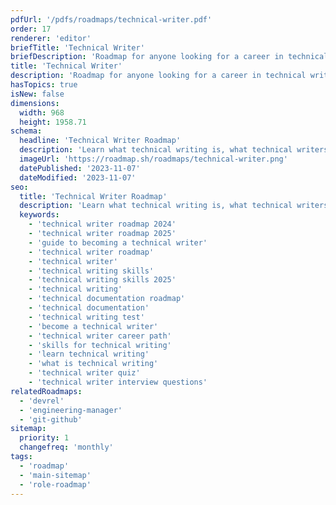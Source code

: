 ```yaml
---
pdfUrl: '/pdfs/roadmaps/technical-writer.pdf'
order: 17
renderer: 'editor'
briefTitle: 'Technical Writer'
briefDescription: 'Roadmap for anyone looking for a career in technical writing'
title: 'Technical Writer'
description: 'Roadmap for anyone looking for a career in technical writing'
hasTopics: true
isNew: false
dimensions:
  width: 968
  height: 1958.71
schema:
  headline: 'Technical Writer Roadmap'
  description: 'Learn what technical writing is, what technical writers do and how to become one using our community-driven roadmap.'
  imageUrl: 'https://roadmap.sh/roadmaps/technical-writer.png'
  datePublished: '2023-11-07'
  dateModified: '2023-11-07'
seo:
  title: 'Technical Writer Roadmap'
  description: 'Learn what technical writing is, what technical writers do and how to become one using our community-driven roadmap.'
  keywords:
    - 'technical writer roadmap 2024'
    - 'technical writer roadmap 2025'
    - 'guide to becoming a technical writer'
    - 'technical writer roadmap'
    - 'technical writer'
    - 'technical writing skills'
    - 'technical writing skills 2025'
    - 'technical writing'
    - 'technical documentation roadmap'
    - 'technical documentation'
    - 'technical writing test'
    - 'become a technical writer'
    - 'technical writer career path'
    - 'skills for technical writing'
    - 'learn technical writing'
    - 'what is technical writing'
    - 'technical writer quiz'
    - 'technical writer interview questions'
relatedRoadmaps:
  - 'devrel'
  - 'engineering-manager'
  - 'git-github'
sitemap:
  priority: 1
  changefreq: 'monthly'
tags:
  - 'roadmap'
  - 'main-sitemap'
  - 'role-roadmap'
---
```

